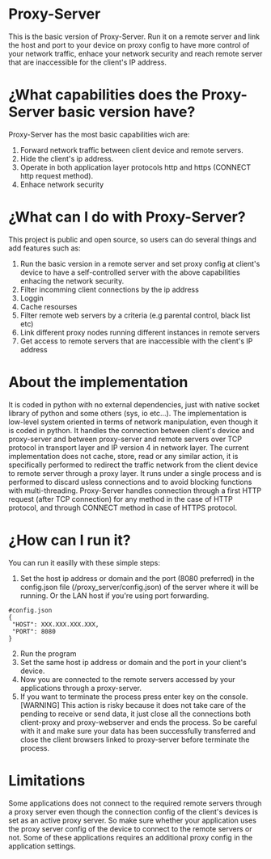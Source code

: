 # Proxy-Server
This is the basic version of Proxy-Server. Run it on a remote server and link the host and port to your device on proxy config to have more control of your network traffic, enhace your network security and reach remote server that are inaccessible for the client's IP address.

# ¿What capabilities does the Proxy-Server basic version have?
Proxy-Server has the most basic capabilities wich are:
  1. Forward network traffic between client device and remote servers.
  2. Hide the client's ip address.
  3. Operate in both application layer protocols http and https (CONNECT http request method).
  4. Enhace network security

# ¿What can I do with Proxy-Server?
This project is public and open source, so users can do several things and add features such as: 
 1. Run the basic version in a remote server and set proxy config at client's device to have a self-controlled server with the above capabilities enhacing the network security.
 2. Filter incomming client connections by the ip address
 3. Loggin
 4. Cache resourses
 5. Filter remote web servers by a criteria (e.g parental control, black list etc)
 6. Link different proxy nodes running different instances in remote servers
 7. Get access to remote servers that are inaccessible with the client's IP address

# About the implementation
It is coded in python with no external dependencies, just with native socket library of python and some others (sys, io etc...).
The implementation is low-level system oriented in terms of network manipulation, even though it is coded in python.
It handles the connection between client's device and proxy-server and between proxy-server and remote servers over TCP protocol in transport layer and IP version 4 in network layer.
The current implementation does not cache, store, read or any similar action, it is specifically performed to redirect the traffic network from the client device to remote server through a proxy layer.
It runs under a single process and is performed to discard usless connections and to avoid blocking functions with multi-threading.
Proxy-Server handles connection through a first HTTP request (after TCP connection) for any method in the case of HTTP protocol, and through CONNECT method in case of HTTPS protocol.

# ¿How can I run it?
You can run it easilly with these simple steps:
  1. Set the host ip address or domain and the port (8080 preferred) in the config.json file (/proxy_server/config.json) of the server where it will be running. Or the LAN host if you're using port forwarding.
  ```
#config.json
{
   "HOST": XXX.XXX.XXX.XXX,
   "PORT": 8080
}
  ```
  2. Run the program
  3. Set the same host ip address or domain and the port in your client's device.
  4. Now you are connected to the remote servers accessed by your applications through a proxy-server.
  5. If you want to terminate the process press enter key on the console. [WARNING] This action is risky because it does not take care of the pending to receive or send data, it just close all the connections both client-proxy and proxy-webserver and ends the process. So be careful with it and make sure your data has been successfully transferred and close the client browsers linked to proxy-server before terminate the process.

# Limitations
Some applications does not connect to the required remote servers through a proxy server even though the connection config of the client's devices is set as an active proxy server. So make sure whether your application uses the proxy server config of the device to connect to the remote servers or not. Some of these applications requires an additional proxy config in the application settings.